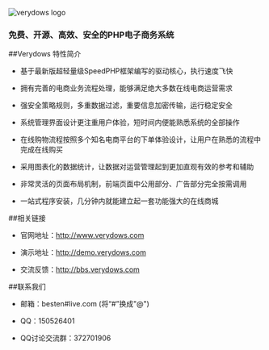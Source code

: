 ![verydows logo](http://www.verydows.com/public/index/images/logo.gif)  
### 免费、开源、高效、安全的PHP电子商务系统


##Verydows 特性简介

* 基于最新版超轻量级SpeedPHP框架编写的驱动核心，执行速度飞快
 
* 拥有完善的电商业务流程处理，能够满足绝大多数在线电商运营需求

* 强安全策略规则，多重数据过滤，重要信息加密传输，运行稳定安全

* 系统管理界面设计更注重用户体验，短时间内便能熟悉系统的全部操作

* 在线购物流程按照多个知名电商平台的下单体验设计，让用户在熟悉的流程中完成在线购买

* 采用图表化的数据统计，让数据对运营管理起到更加直观有效的参考和辅助

* 非常灵活的页面布局机制，前端页面中公用部分、广告部分完全按需调用

* 一站式程序安装，几分钟内就能建立起一套功能强大的在线商城


##相关链接

* 官网地址：http://www.verydows.com 

* 演示地址：http://demo.verydows.com

* 交流反馈：http://bbs.verydows.com


##联系我们

* 邮箱：besten#live.com (将“#”换成"@")

* QQ：150526401

* QQ讨论交流群：372701906
